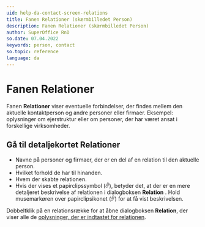```yaml
---
uid: help-da-contact-screen-relations
title: Fanen Relationer (skærmbilledet Person)
description: Fanen Relationer (skærmbilledet Person)
author: SuperOffice RnD
so.date: 07.04.2022
keywords: person, contact
so.topic: reference
language: da
---
```


# Fanen Relationer

Fanen **Relationer** viser eventuelle forbindelser, der findes mellem den aktuelle kontaktperson og andre personer eller firmaer. Eksempel: oplysninger om ejerstruktur eller om personer, der har været ansat i forskellige virksomheder.

## Gå til detaljekortet Relationer

* Navne på personer og firmaer, der er en del af en relation til den aktuelle person.
* Hvilket forhold de har til hinanden.
* Hvem der skabte relationen.
* Hvis der vises et papirclipssymbol (![ikon][img1]), betyder det, at der er en mere detaljeret beskrivelse af relationen i dialogboksen **Relation** . Hold musemarkøren over papirclipsikonet (![ikonet][img1]) for at få vist beskrivelsen.

Dobbeltklik på en relationsrække for at åbne dialogboksen **Relation**, der viser alle de [oplysninger, der er indtastet for relationen][1].

<!-- Referenced links -->
[1]: ../add-relation.md

<!-- Referenced images -->
[img1]: ../../../../media/icons/binders.png
